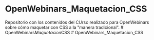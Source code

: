 # OpenWebinars_Maquetacion_CSS
Repositorio con los contenidos del CUrso realizado para OpenWebinars sobre cómo maquetar con CSS  a la "manera tradicional".
#   O p e n W e b i n a r s _ M a q u e t a c i o n _ C S S  
 # OpenWebinars_Maquetacion_CSS
